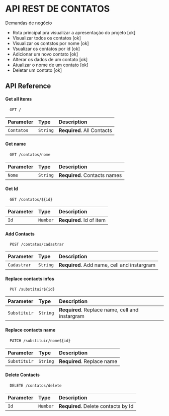 # API REST DE CONTATOS

Demandas de negócio

- Rota principal pra visualizar a apresentação do projeto [ok]
- Visualizar todos os contatos [ok]
- Visualizar os contstos por nome [ok]
- Vsualizar os contatos por id [ok]
- Adicionar um novo contato [ok]
- Alterar os dados de um contato [ok]
- Atualizar o nome de um contato [ok] 
- Deletar um contato [ok]


## API Reference

#### Get all items

```http
  GET /
```

| Parameter | Type     | Description                |
| :-------- | :------- | :------------------------- |
| `Contatos` | `String` | **Required**. All Contacts |

#### Get name

```http
  GET /contatos/nome
```

| Parameter | Type     | Description                       |
| :-------- | :------- | :-------------------------------- |
| `Nome`      | `String` | **Required**. Contacts names |

#### Get Id

```http
  GET /contatos/${id}
```

| Parameter | Type     | Description                       |
| :-------- | :------- | :-------------------------------- |
| `Id`      | `Number` | **Required**. Id of item |

#### Add Contacts

```http
  POST /contatos/cadastrar
```

| Parameter | Type     | Description                       |
| :-------- | :------- | :-------------------------------- |
| `Cadastrar`      | `String` | **Required**. Add name, cell and instargram |

#### Replace contacts infos

```http
  PUT /substituir${id}
```

| Parameter | Type     | Description                       |
| :-------- | :------- | :-------------------------------- |
| `Substituir`      | `String` | **Required**. Replace name, cell and instargram |

#### Replace contacts name

```http
  PATCH /substituir/nome${id}
```

| Parameter | Type     | Description                       |
| :-------- | :------- | :-------------------------------- |
| `Substituir`      | `String` | **Required**. Replace name|


#### Delete Contacts

```http
  DELETE /contatos/delete
```

| Parameter | Type     | Description                       |
| :-------- | :------- | :-------------------------------- |
| `Id`      | `Number` | **Required**. Delete contacts by Id |